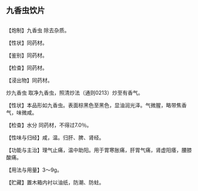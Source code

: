 ## 九香虫饮片

## 

## 

【炮制】九香虫 除去杂质。

【性状】同药材。

【鉴别】同药材。

【检查】同药材。

【浸出物】同药材。

炒九香虫 取净九香虫，照清炒法（通则0213）炒至有香气。

【性状】本品形如九香虫。表面棕黑色至黑色，显油润光泽。气微腥，略带焦香气，味微咸。

【检查】水分 同药材，不得过7.0％。

【性味与归经】咸，温。归肝、脾、肾经。

【功能与主治】理气止痛，温中助阳。用于胃寒胀痛，肝胃气痛，肾虚阳痿，腰膝酸痛。

【用法与用量】3～9g。

【贮藏】置木箱内衬以油纸，防潮、防蛀。